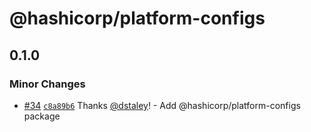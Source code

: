 # @hashicorp/platform-configs

## 0.1.0
### Minor Changes



- [#34](https://github.com/hashicorp/web-platform-packages/pull/34) [`c8a89b6`](https://github.com/hashicorp/web-platform-packages/commit/c8a89b60ef8ea934b057d94a1c61be94a32c71d2) Thanks [@dstaley](https://github.com/dstaley)! - Add @hashicorp/platform-configs package
